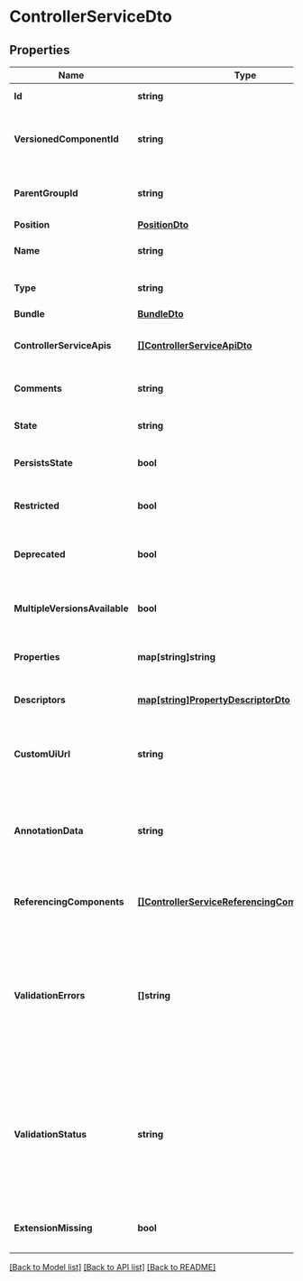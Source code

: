 # ControllerServiceDto

## Properties

Name | Type | Description | Notes
------------ | ------------- | ------------- | -------------
**Id** | **string** | The id of the component. | [optional] 
**VersionedComponentId** | **string** | The ID of the corresponding component that is under version control | [optional] 
**ParentGroupId** | **string** | The id of parent process group of this component if applicable. | [optional] 
**Position** | [**PositionDto**](PositionDTO.md) |  | [optional] 
**Name** | **string** | The name of the controller service. | [optional] 
**Type** | **string** | The type of the controller service. | [optional] 
**Bundle** | [**BundleDto**](BundleDTO.md) |  | [optional] 
**ControllerServiceApis** | [**[]ControllerServiceApiDto**](ControllerServiceApiDTO.md) | Lists the APIs this Controller Service implements. | [optional] 
**Comments** | **string** | The comments for the controller service. | [optional] 
**State** | **string** | The state of the controller service. | [optional] 
**PersistsState** | **bool** | Whether the controller service persists state. | [optional] 
**Restricted** | **bool** | Whether the controller service requires elevated privileges. | [optional] 
**Deprecated** | **bool** | Whether the ontroller service has been deprecated. | [optional] 
**MultipleVersionsAvailable** | **bool** | Whether the controller service has multiple versions available. | [optional] 
**Properties** | **map[string]string** | The properties of the controller service. | [optional] 
**Descriptors** | [**map[string]PropertyDescriptorDto**](PropertyDescriptorDTO.md) | The descriptors for the controller service properties. | [optional] 
**CustomUiUrl** | **string** | The URL for the controller services custom configuration UI if applicable. | [optional] 
**AnnotationData** | **string** | The annotation for the controller service. This is how the custom UI relays configuration to the controller service. | [optional] 
**ReferencingComponents** | [**[]ControllerServiceReferencingComponentEntity**](ControllerServiceReferencingComponentEntity.md) | All components referencing this controller service. | [optional] 
**ValidationErrors** | **[]string** | The validation errors from the controller service. These validation errors represent the problems with the controller service that must be resolved before it can be enabled. | [optional] 
**ValidationStatus** | **string** | Indicates whether the ControllerService is valid, invalid, or still in the process of validating (i.e., it is unknown whether or not the ControllerService is valid) | [optional] [readonly] 
**ExtensionMissing** | **bool** | Whether the underlying extension is missing. | [optional] 

[[Back to Model list]](../README.md#documentation-for-models) [[Back to API list]](../README.md#documentation-for-api-endpoints) [[Back to README]](../README.md)



